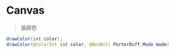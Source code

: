 # Canvas

> 画颜色

```Java
drawColor(int color);
drawColor(@ColorInt int color, @NonNull PorterDuff.Mode mode)
```

